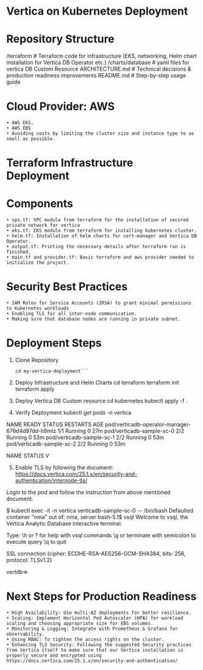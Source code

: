 # Vertica on Kubernetes Deployment

# Repository Structure
/terraform                 # Terraform code for infrastructure (EKS, networking, Helm chart installation for Vertica DB Operator etc.)
/charts/database           # yaml files for vertica DB Custom Resource
ARCHITECTURE.md            # Technical decisions & production readiness improvements
README.md                  # Step-by-step usage guide

# Cloud Provider: AWS
    • AWS EKS. 
    • AWS EBS
    • Avoiding costs by limiting the cluster size and instance type to as small as possible. 
    
# Terraform Infrastructure Deployment
  # Components
    • vps.tf: VPC module from terraform for the installation of secured private network for vertica
    • eks.tf: EKS module from terraform for installing kubernetes cluster.
    • helm.tf: Installation of helm charts for cert-manager and Vertica DB Operator.
    • output.tf: Printing the necessary details after terraform run is finished.
    • main.tf and provider.tf: Basic terraform and aws provider needed to initialize the project.
# Security Best Practices
    • IAM Roles for Service Accounts (IRSA) to grant minimal permissions to Kubernetes workloads
    • Enabling TLS for all inter-node communication.
    • Making sure that database nodes are running in private subnet.

# Deployment Steps
1. Clone Repository
   ```git clone git@github.com:ammartaj53/my-vertica-deployment.git
   cd my-vertica-deployment```

2. Deploy Infrastructure and Helm Charts
cd terraform
terraform init
terraform apply

3. Deploy Vertica DB Custom resource
cd kubernetes
kubectl apply -f .

4. Verify Deployment
kubectl get pods -n vertica

NAME                                              READY   STATUS    RESTARTS   AGE
pod/verticadb-operator-manager-676d4d97dd-h9mlz   1/1     Running   0          27m
pod/verticadb-sample-sc-0                         2/2     Running   0          53m
pod/verticadb-sample-sc-1                         2/2     Running   0          53m
pod/verticadb-sample-sc-2                         2/2     Running   0          53m

NAME                                                     STATUS   V

5. Enable TLS by following the document:
 https://docs.vertica.com/25.1.x/en/security-and-authentication/internode-tls/

Login to the pod and follow the instruction from above mentioned document.

$ kubectl exec -it -n vertica verticadb-sample-sc-0 -- /bin/bash
Defaulted container "nma" out of: nma, server
bash-5.1$ vsql
Welcome to vsql, the Vertica Analytic Database interactive terminal.

Type:  \h or \? for help with vsql commands
       \g or terminate with semicolon to execute query
       \q to quit

SSL connection (cipher: ECDHE-RSA-AES256-GCM-SHA384, bits: 256, protocol: TLSv1.2)

vertdb=> 

# Next Steps for Production Readiness
    • High Availability: Use multi-AZ deployments for better resilience. 
    • Scaling: Implement Horizontal Pod Autoscaler (HPA) for workload scaling and choosing appropriate size for EBS volumes.
    • Monitoring & Logging: Integrate with Prometheus & Grafana for observability. 
    • Using RBAC: To tighten the access rights on the cluster.
    • Enhancing TLS Security: Following the suggested Security practices from Vertica itself to make sure that our Vertica installation is properly secure and encrypted using https://docs.vertica.com/25.1.x/en/security-and-authentication/
